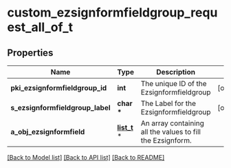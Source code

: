 # custom_ezsignformfieldgroup_request_all_of_t

## Properties
Name | Type | Description | Notes
------------ | ------------- | ------------- | -------------
**pki_ezsignformfieldgroup_id** | **int** | The unique ID of the Ezsignformfieldgroup | [optional] 
**s_ezsignformfieldgroup_label** | **char \*** | The Label for the Ezsignformfieldgroup | [optional] 
**a_obj_ezsignformfield** | [**list_t**](custom_ezsignformfield_request.md) \* | An array containing all the values to fill the Ezsignform. | 

[[Back to Model list]](../README.md#documentation-for-models) [[Back to API list]](../README.md#documentation-for-api-endpoints) [[Back to README]](../README.md)



